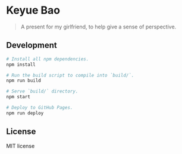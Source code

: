 # Keyue Bao

> A present for my girlfriend, to help give a sense of perspective.

## Development

```sh
# Install all npm dependencies.
npm install

# Run the build script to compile into `build/`.
npm run build

# Serve `build/` directory.
npm start

# Deploy to GitHub Pages.
npm run deploy
```

## License

MIT license
